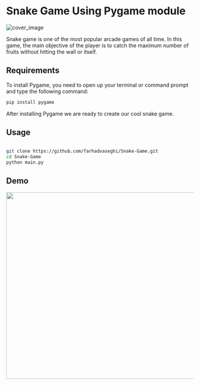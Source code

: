 
# Snake Game Using Pygame module
![cover_image](https://user-images.githubusercontent.com/54831801/189363633-e9bfc6ec-bbea-480d-b2f7-5337e445ee2c.png)

Snake game is one of the most popular arcade games of all time. In this game, the main objective of the player is to catch the maximum number of fruits without hitting the wall or itself.
## Requirements  
To install Pygame, you need to open up your terminal or command prompt and type the following command:
```bash
pip install pygame
```
After installing Pygame we are ready to create our cool snake game.
## Usage
```bash

git clone https://github.com/farhadvaseghi/Snake-Game.git
cd Snake-Game
python main.py
```
## Demo

<p align="center">
<kbd>
   <img src="https://user-images.githubusercontent.com/54831801/189363170-b12c3c46-0a3d-4a71-8f40-ed1f86ae5908.png"  width="700" height="500">
</kbd>

</p>
